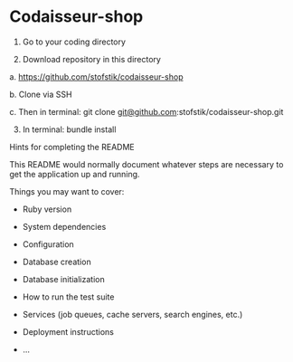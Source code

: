 # Codaisseur-shop

1. Go to your coding directory

2. Download repository in this directory

  a. https://github.com/stofstik/codaisseur-shop
  
  b. Clone via SSH
  
  c. Then in terminal: git clone git@github.com:stofstik/codaisseur-shop.git 

3. In terminal: bundle install



Hints for completing the README

This README would normally document whatever steps are necessary to get the
application up and running.

Things you may want to cover:

* Ruby version

* System dependencies

* Configuration

* Database creation

* Database initialization

* How to run the test suite

* Services (job queues, cache servers, search engines, etc.)

* Deployment instructions

* ...

